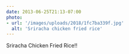 ```yaml
---
date: 2013-06-25T21:13-07:00
photo:
- url: '/images/uploads/2018/1fc7ba339f.jpg'
  alt: 'Sriracha chicken fried rice'
---
```

Sriracha Chicken Fried Rice!!

